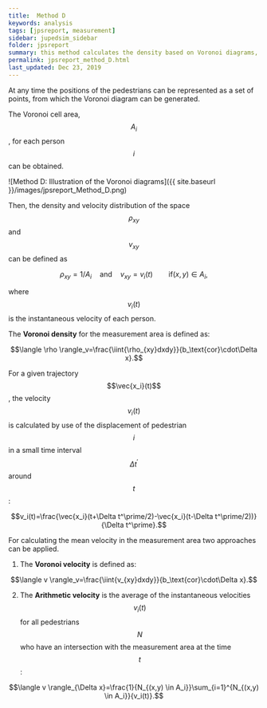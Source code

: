 ```yaml
---
title:  Method D
keywords: analysis
tags: [jpsreport, measurement]
sidebar: jupedsim_sidebar
folder: jpsreport
summary: this method calculates the density based on Voronoi diagrams, which are a special kind of decomposition of a metric space determined by distances to a specified discrete set of objects in the space. 
permalink: jpsreport_method_D.html
last_updated: Dec 23, 2019
---
```


At any time the positions of the pedestrians
can be represented as a set of points, from which the Voronoi
diagram can be generated. 

The Voronoi cell area,  $$A_i$$, for each person  $$i$$ can be obtained. 

![Method D: Illustration of the Voronoi diagrams]({{ site.baseurl }}/images/jpsreport_Method_D.png)


Then, the density and velocity distribution of the space $$\rho_{xy} $$  and  $$v_{xy}$$ can be defined as

$$\rho_{xy} = 1/A_i \quad \text{and} \quad v_{xy}={v_i(t)}\qquad \mbox{if} (x,y) \in A_i,$$

where  $$v_i(t)$$ is the instantaneous velocity of each person. 

The **Voronoi density** for the measurement area is defined as:

$$\langle \rho \rangle_v=\frac{\iint{\rho_{xy}dxdy}}{b_\text{cor}\cdot\Delta x}.$$


For a given trajectory $$\vec{x_i}(t)$$, the velocity $$v_i(t)$$ is calculated by use of the displacement of pedestrian  $$i$$ in a small time interval $$\Delta t^\prime$$ around  $$t$$:

$$v_i(t)=\frac{\vec{x_i}(t+\Delta t^\prime/2)-\vec{x_i}(t-\Delta t^\prime/2))}{\Delta t^\prime}.$$

For calculating the mean velocity in the measurement area two approaches can be applied. 

1. The **Voronoi velocity** is defined as:

$$\langle v \rangle_v=\frac{\iint{v_{xy}dxdy}}{b_\text{cor}\cdot\Delta x}.$$


2. The **Arithmetic velocity** is the average of the instantaneous velocities $$v_i(t)$$ for all pedestrians $$N$$ who have an intersection with the measurement area at the time $$t$$:

$$\langle v \rangle_{\Delta x}=\frac{1}{N_{(x,y) \in A_i}}\sum_{i=1}^{N_{(x,y) \in A_i}}{v_i(t)}.$$

